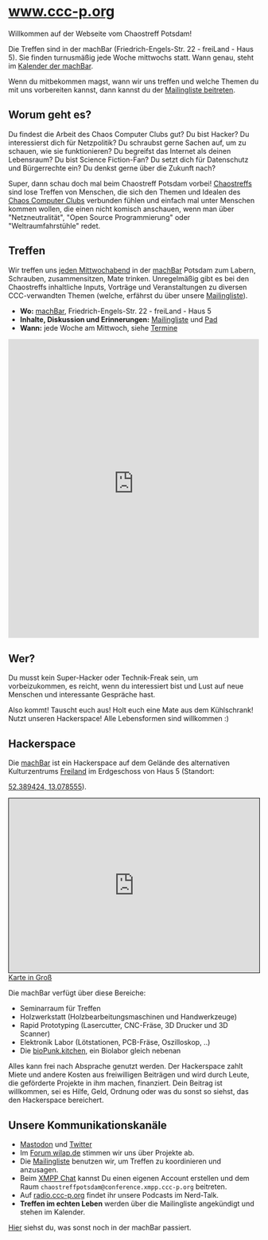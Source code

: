 # www.ccc-p.org

Willkommen auf der Webseite vom Chaostreff Potsdam!

Die Treffen sind in der machBar (Friedrich-Engels-Str. 22 - freiLand - Haus 5).
Sie finden turnusmäßig jede Woche mittwochs statt. Wann genau, steht im [Kalender der machBar][machBar-Kalender].

Wenn du mitbekommen magst, wann wir uns treffen und welche Themen du mit uns vorbereiten kannst, dann kannst du der
[Mailingliste beitreten][join-mailing-list].

## Worum geht es?

Du findest die Arbeit des Chaos Computer Clubs gut? Du bist Hacker?
Du interessierst dich für Netzpolitik? Du schraubst gerne Sachen auf, um zu schauen,
wie sie funktionieren? Du begreifst das Internet als deinen Lebensraum?
Du bist Science Fiction-Fan? Du setzt dich für Datenschutz und Bürgerrechte ein?
Du denkst gerne über die Zukunft nach?

Super, dann schau doch mal beim Chaostreff Potsdam vorbei!
[Chaostreffs](https://www.ccc.de/de/club/chaostreffs) sind lose Treffen von Menschen,
die sich den Themen und Idealen des [Chaos Computer Clubs](https://www.ccc.de/de/) verbunden
fühlen und einfach mal unter Menschen kommen wollen, die einen nicht komisch anschauen,
wenn man über "Netzneutralität", "Open Source Programmierung" oder "Weltraumfahrstühle" redet.

## Treffen

Wir treffen uns [jeden Mittwochabend][machbar-termine] in der [machBar] Potsdam zum
Labern, Schrauben, zusammensitzen, Mate trinken.
Unregelmäßig gibt es bei den Chaostreffs inhaltliche Inputs, Vorträge und
Veranstaltungen zu diversen CCC-verwandten Themen (welche, erfährst du über
unsere [Mailingliste][join-mailing-list]).

- **Wo:** [machBar], Friedrich-Engels-Str. 22 - freiLand - Haus 5
- **Inhalte, Diskussion und Erinnerungen:** [Mailingliste][join-mailing-list] und [Pad][pad]
- **Wann:** jede Woche am Mittwoch, siehe [Termine][machbar-termine]

<iframe src="https://open-web-calendar.herokuapp.com/calendar.html?specification_url=https://github.com/Chaostreff-Potsdam/Chaostreff-Potsdam.github.io/raw/master/calendar-specification.json" scrolling="no" frameborder="0" height="600px" width="100%"></iframe>

## Wer?

Du musst kein Super-Hacker oder Technik-Freak sein, um vorbeizukommen, es reicht,
wenn du interessiert bist und Lust auf neue Menschen und interessante Gespräche hast.

Also kommt! Tauscht euch aus! Holt euch eine Mate aus dem Kühlschrank!
Nutzt unseren Hackerspace! Alle Lebensformen sind willkommen :) 

## Hackerspace

Die [machBar] ist ein Hackerspace auf dem Gelände
des alternativen Kulturzentrums [Freiland]
im Erdgeschoss von Haus 5 (Standort: 
<!-- Geo link for opening map with a smartphone, see https://stackoverflow.com/a/10632079 -->
<a href="geo:52.389424,13.078555" target="_blank">52.389424, 13.078555</a>).

<!-- from openstreetmap.org -> export -> HTML -> include marker -->
<iframe width="100%" height="350" frameborder="0" scrolling="no"
        marginheight="0" marginwidth="0"
        src="https://www.openstreetmap.org/export/embed.html?bbox=13.07753920555115%2C52.38891775630483%2C13.079620599746706%2C52.389922830851866&amp;layer=mapnik&amp;marker=52.38942029643904%2C13.078579902648926" style="border: 1px solid black"></iframe><a href="https://www.openstreetmap.org/?mlat=52.38942&amp;mlon=13.07858#map=19/52.38942/13.07858">Karte in Groß</a>

Die machBar verfügt über diese Bereiche:

 - Seminarraum für Treffen
 - Holzwerkstatt (Holzbearbeitungsmaschinen und Handwerkzeuge) 
 - Rapid Prototyping (Lasercutter, CNC-Fräse, 3D Drucker und 3D Scanner)
 - Elektronik Labor (Lötstationen, PCB-Fräse, Oszilloskop, ..)
 - Die [bioPunk.kitchen], ein Biolabor gleich nebenan

Alles kann frei nach Absprache genutzt werden.
Der Hackerspace zahlt Miete und andere Kosten aus freiwilligen Beiträgen und
wird durch Leute, die geförderte Projekte in ihm machen, finanziert.
Dein Beitrag ist willkommen, sei es Hilfe, Geld, Ordnung oder was du sonst so siehst,
das den Hackerspace bereichert.

## Unsere Kommunikationskanäle
 - [Mastodon][mastodon] und [Twitter][twitter]
 - Im [Forum wilap.de][forum.wilap.de] stimmen wir uns über Projekte ab.
 - Die [Mailingliste][join-mailing-list]  benutzen wir, um Treffen zu koordinieren und anzusagen.
 - Beim [XMPP Chat][xmpp] kannst Du einen eigenen Account erstellen und dem Raum
     `chaostreffpotsdam@conference.xmpp.ccc-p.org` beitreten.
 - Auf [radio.ccc-p.org] findet ihr unsere Podcasts im Nerd-Talk.
 - **Treffen im echten Leben** werden über die Mailingliste angekündigt und stehen im Kalender.

[Hier][machBar-Kalender] siehst du, was sonst noch in der machBar passiert.


[xmpp]: https://xmpp.ccc-p.org
[machBar]: https://machbar-potsdam.de/?page_id=20
[machbar-termine]: https://machbar-potsdam.de/?page_id=1250
[join-mailing-list]: https://lists.ccc-p.org/listinfo/treff
[machBar-Kalender]: https://machbar-potsdam.de/?page_id=1250
[Freiland]: https://www.freiland-potsdam.de/
[twitter]: https://twitter.com/ChaosPotsdam
[mastodon]: https://chaos.social/@cccp
[pad]: https://pad.ccc-p.org/pad/#/2/pad/edit/5p69kEsiG9ZasGh6qyd84m8h/
[bioPunk.kitchen]: http://biopunk.kitchen/
[radio.ccc-p.org]: https://radio.ccc-p.org/
[forum.wilap.de]: https://forum.wilap.de/c/cccp

<link rel="icon" type="image/svg+xml" href="icon.svg" />


